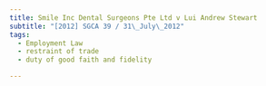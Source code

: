 ```yaml
---
title: Smile Inc Dental Surgeons Pte Ltd v Lui Andrew Stewart
subtitle: "[2012] SGCA 39 / 31\_July\_2012"
tags:
  - Employment Law
  - restraint of trade
  - duty of good faith and fidelity

---
```


